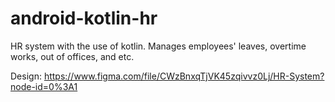 # android-kotlin-hr
HR system with the use of kotlin. Manages employees' leaves, overtime works, out of offices, and etc.

Design: https://www.figma.com/file/CWzBnxqTjVK45zqivvz0Lj/HR-System?node-id=0%3A1
